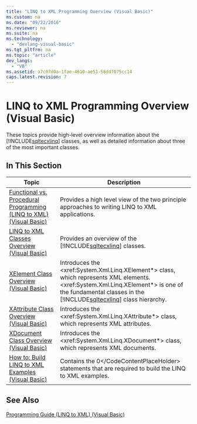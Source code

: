 ```yaml
---
title: "LINQ to XML Programming Overview (Visual Basic)"
ms.custom: na
ms.date: "09/22/2016"
ms.reviewer: na
ms.suite: na
ms.technology: 
  - "devlang-visual-basic"
ms.tgt_pltfrm: na
ms.topic: "article"
dev_langs: 
  - "VB"
ms.assetid: a7c07d0a-1fae-4610-ae51-56dd7075cc14
caps.latest.revision: 7
---
```

# LINQ to XML Programming Overview (Visual Basic)
These topics provide high-level overview information about the [!INCLUDE[sqltecxlinq](../vs140/includes/sqltecxlinq_md.md)] classes, as well as detailed information about three of the most important classes.  
  
## In This Section  
  
|Topic|Description|  
|-----------|-----------------|  
|[Functional vs. Procedural Programming (LINQ to XML) (Visual Basic)](../vs140/functional-vs.-procedural-programming--linq-to-xml---visual-basic-.md)|Provides a high level view of the two principle approaches to writing LINQ to XML applications.|  
|[LINQ to XML Classes Overview (Visual Basic)](../vs140/linq-to-xml-classes-overview--visual-basic-.md)|Provides an overview of the [!INCLUDE[sqltecxlinq](../vs140/includes/sqltecxlinq_md.md)] classes.|  
|[XElement Class Overview (Visual Basic)](../vs140/xelement-class-overview--visual-basic-.md)|Introduces the \<xref:System.Xml.Linq.XElement*> class, which represents XML elements. \<xref:System.Xml.Linq.XElement*> is one of the fundamental classes in the [!INCLUDE[sqltecxlinq](../vs140/includes/sqltecxlinq_md.md)] class hierarchy.|  
|[XAttribute Class Overview (Visual Basic)](../vs140/xattribute-class-overview--visual-basic-.md)|Introduces the \<xref:System.Xml.Linq.XAttribute*> class, which represents XML attributes.|  
|[XDocument Class Overview (Visual Basic)](../vs140/xdocument-class-overview--visual-basic-.md)|Introduces the \<xref:System.Xml.Linq.XDocument*> class, which represents XML documents.|  
|[How to: Build LINQ to XML Examples (Visual Basic)](../vs140/how-to--build-linq-to-xml-examples--visual-basic-.md)|Contains the <CodeContentPlaceHolder>0\</CodeContentPlaceHolder> statements that are required to build the LINQ to XML examples.|  
  
## See Also  
 [Programming Guide (LINQ to XML) (Visual Basic)](../vs140/programming-guide--linq-to-xml---visual-basic-.md)